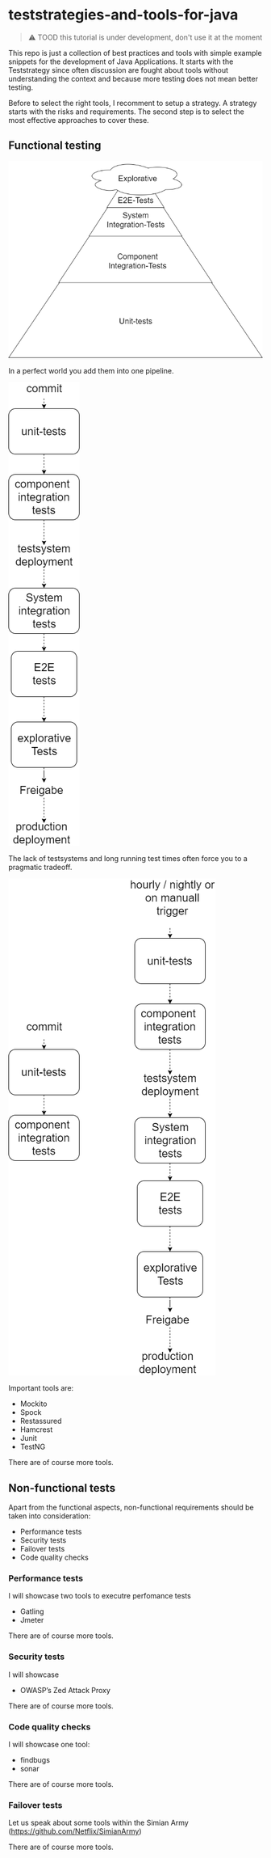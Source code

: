 # teststrategies-and-tools-for-java

> :warning: TOOD this tutorial is under development, don't use it at the moment

This repo is just a collection of best practices and tools with simple example snippets for the development of Java Applications.
It starts with the Teststrategy since often discussion are fought about tools without understanding the 
context and because more testing does not mean better testing.

Before to select the right tools, I recomment to setup a strategy.
A strategy starts with the risks and requirements.
The second step is to select the most effective approaches to cover these.

## Functional testing


![](https://github.com/michaelgruczel/teststrategies-and-tools-for-java/raw/master/testpyramid.png "")

In a perfect world you add them into one pipeline.

![](https://github.com/michaelgruczel/teststrategies-and-tools-for-java/raw/master/perfect-pipeline.png "")

The lack of testsystems and long running test times often force you to a pragmatic tradeoff.

![](https://github.com/michaelgruczel/teststrategies-and-tools-for-java/raw/master/real-pipeline.png "")

Important tools are:

* Mockito
* Spock
* Restassured
* Hamcrest
* Junit
* TestNG

There are of course more tools.

## Non-functional tests

Apart from the functional aspects, non-functional requirements should be taken into consideration:

* Performance tests
* Security tests
* Failover tests
* Code quality checks

### Performance tests

I will showcase two tools to executre perfomance tests

* Gatling
* Jmeter

There are of course more tools.

### Security tests

I will showcase

* OWASP’s Zed Attack Proxy

There are of course more tools.

### Code quality checks

I will showcase one tool:

* findbugs
* sonar

There are of course more tools.

### Failover tests

Let us speak about some tools within the Simian Army (https://github.com/Netflix/SimianArmy)

There are of course more tools.
